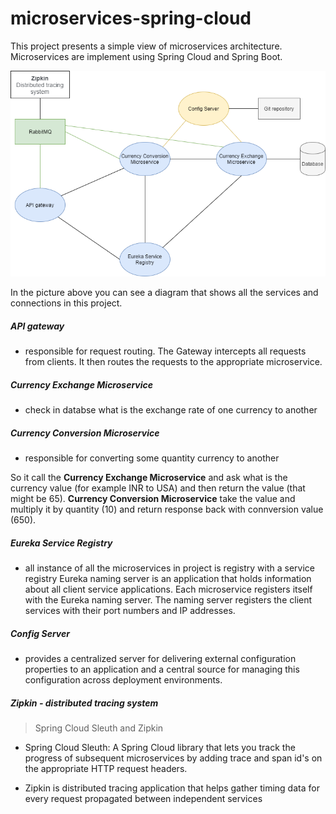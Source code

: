 # microservices-spring-cloud

This project presents a simple view of microservices architecture. Microservices are implement using Spring Cloud and Spring Boot.


![diagram](screens/architecture-diagram.png) 

In the picture above you can see a diagram that shows all the services and connections in this project.
##### API gateway
* responsible for request routing. The Gateway intercepts all requests from clients. It then routes the requests to the appropriate microservice.
##### Currency Exchange Microservice
* check in databse what is the exchange rate of one currency to another
##### Currency Conversion Microservice
* responsible for converting some quantity currency to another

So it call the **Currency Exchange Microservice** and ask what is the currency value (for example INR to USA) and then return the value (that might be 65). 
**Currency Conversion Microservice** take the value and multiply it by quantity (10) and return response back with connversion value (650).
##### Eureka Service Registry
* all instance of all the microservices in project is registry with a service registry
Eureka naming server is an application that holds information about all client service applications. 
Each microservice registers itself with the Eureka naming server. The naming server registers the client services with their port numbers and IP addresses.
##### Config Server
* provides a centralized server for delivering external configuration properties to an application 
and a central source for managing this configuration across deployment environments.
##### **Zipkin** - distributed tracing system
>Spring Cloud Sleuth and Zipkin
* Spring Cloud Sleuth: A Spring Cloud library that lets you track the progress of subsequent microservices by adding trace and span id's on the appropriate HTTP request headers. 

* Zipkin is distributed tracing application that helps gather timing data for every request propagated between independent services
